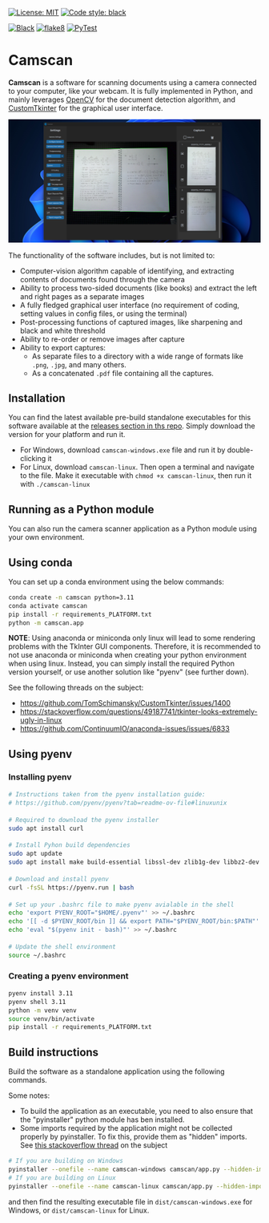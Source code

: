 
[![License: MIT](https://img.shields.io/badge/license-MIT-yellow.svg)](https://opensource.org/licenses/MIT)
[![Code style: black](https://img.shields.io/badge/code%20style-black-000000.svg)](https://github.com/psf/black)

[![Black](https://github.com/suhren/camscan/actions/workflows/format.yml/badge.svg)](https://github.com/suhren/camscan/actions/workflows/format.yml)
[![flake8](https://github.com/suhren/camscan/actions/workflows/lint.yml/badge.svg)](https://github.com/suhren/camscan/actions/workflows/lint.yml)
[![PyTest](https://github.com/suhren/camscan/actions/workflows/test.yml/badge.svg)](https://github.com/suhren/camscan/actions/workflows/test.yml)

# Camscan

**Camscan** is a software for scanning documents using a camera connected to your computer, like your webcam. It is fully implemented in Python, and mainly leverages [OpenCV](https://github.com/opencv/opencv-python) for the document detection algorithm, and [CustomTkinter](https://github.com/TomSchimansky/CustomTkinter) for the graphical user interface.

<p align="center">
  <picture>
    <img src="./documentation/gui.png">
  </picture>
</p>

The functionality of the software includes, but is not limited to:

- Computer-vision algorithm capable of identifying, and extracting contents of documents found through the camera
- Ability to process two-sided documents (like books) and extract the left and right pages as a separate images
- A fully fledged graphical user interface (no requirement of coding, setting values in config files, or using the terminal)
- Post-processing functions of captured images, like sharpening and black and white threshold
- Ability to re-order or remove images after capture
- Ability to export captures:
  - As separate files to a directory with a wide range of formats like `.png`, `.jpg`, and many others.
  - As a concatenated `.pdf` file containing all the captures.
  
## Installation

You can find the latest available pre-build standalone executables for this
software available at the [releases section in ths repo](https://github.com/suhren/camscan/releases). Simply download the version for your platform and run it.

- For Windows, download `camscan-windows.exe` file and run it by double-clicking it
- For Linux, download `camscan-linux`. Then open a terminal and navigate to the file. Make it executable with `chmod +x camscan-linux`, then run it with `./camscan-linux`

## Running as a Python module

You can also run the camera scanner application as a Python module using your own environment.

## Using conda

You can set up a conda environment using the below commands:

```bash
conda create -n camscan python=3.11
conda activate camscan
pip install -r requirements_PLATFORM.txt
python -m camscan.app
```

**NOTE**: Using anaconda or miniconda only linux will lead to some rendering problems with the TkInter GUI components. Therefore, it is recommended to not use anaconda or miniconda when creating your python environment when using linux. Instead, you can simply install the required Python version yourself, or use another solution like "pyenv" (see further down).

See the following threads on the subject:

- <https://github.com/TomSchimansky/CustomTkinter/issues/1400>
- <https://stackoverflow.com/questions/49187741/tkinter-looks-extremely-ugly-in-linux>
- <https://github.com/ContinuumIO/anaconda-issues/issues/6833>

## Using pyenv

### Installing pyenv

```bash
# Instructions taken from the pyenv installation guide:
# https://github.com/pyenv/pyenv?tab=readme-ov-file#linuxunix

# Required to download the pyenv installer
sudo apt install curl

# Install Pyhon build dependencies
sudo apt update
sudo apt install make build-essential libssl-dev zlib1g-dev libbz2-dev libreadline-dev libsqlite3-dev curl git libncursesw5-dev xz-utils tk-dev libxml2-dev libxmlsec1-dev libffi-dev liblzma-dev libzstd-dev

# Download and install pyenv 
curl -fsSL https://pyenv.run | bash

# Set up your .bashrc file to make pyenv avialable in the shell 
echo 'export PYENV_ROOT="$HOME/.pyenv"' >> ~/.bashrc
echo '[[ -d $PYENV_ROOT/bin ]] && export PATH="$PYENV_ROOT/bin:$PATH"' >> ~/.bashrc
echo 'eval "$(pyenv init - bash)"' >> ~/.bashrc

# Update the shell environment
source ~/.bashrc
```

### Creating a pyenv environment

```bash
pyenv install 3.11
pyenv shell 3.11
python -m venv venv
source venv/bin/activate
pip install -r requirements_PLATFORM.txt
```

## Build instructions

Build the software as a standalone application using the following commands.

Some notes:

- To build the application as an executable, you need to also ensure that the "pyinstaller" python module has ben installed.
- Some imports required by the application might not be collected properly by pyinstaller. To fix this, provide them as "hidden" imports. See [this stackoverflow thread](https://stackoverflow.com/questions/52675162/pyinstaller-doesnt-play-well-with-imagetk-and-tkinter) on the subject

```bash
# If you are building on Windows
pyinstaller --onefile --name camscan-windows camscan/app.py --hidden-import "PIL" --hidden-import "PIL._imagingtk" --hidden-import "PIL._tkinter_finder"
# If you are building on Linux
pyinstaller --onefile --name camscan-linux camscan/app.py --hidden-import "PIL" --hidden-import "PIL._imagingtk" --hidden-import "PIL._tkinter_finder"
```

and then find the resulting executable file in `dist/camscan-windows.exe` for Windows, or `dist/camscan-linux` for Linux.
